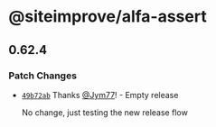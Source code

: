 # @siteimprove/alfa-assert

## 0.62.4

### Patch Changes

- [`49b72ab`](https://github.com/Siteimprove/alfa-integrations/commit/49b72abeb00d2b64e88a3f08a96ff254636efaf6) Thanks [@Jym77](https://github.com/Jym77)! - Empty release

  No change, just testing the new release flow
